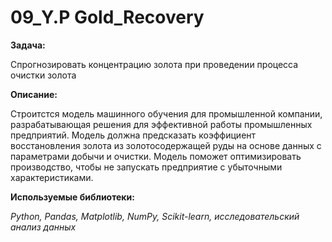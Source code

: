 # 09_Y.P Gold_Recovery

**Задача:**

Спрогнозировать концентрацию золота при проведении процесса очистки золота

**Описание:**

Строитстся модель машинного обучения для промышленной компании, разрабатывающая решения для эффективной работы промышленных предприятий. Модель должна предсказать коэффициент восстановления золота из золотосодержащей руды на основе данных с параметрами добычи и очистки. Модель поможет оптимизировать производство, чтобы не запускать предприятие с убыточными характеристиками.

**Используемые библиотеки:**

<i>
Python,
Pandas,
Matplotlib,
NumPy,
Scikit-learn,
исследовательский анализ данных
